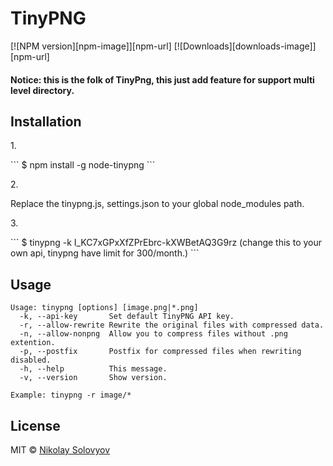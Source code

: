<h1>TinyPNG</h1>

[![NPM version][npm-image]][npm-url] [![Downloads][downloads-image]][npm-url]

<h4>Notice: this is the folk of TinyPng, this just add feature for support multi level directory.</h4> 

<h2>Installation</h2>

<p>1. </p>
``` 
$ npm install -g node-tinypng
```
<p>2. </p>
Replace the tinypng.js, settings.json to your global node_modules path.
<p>3. </p>
``` 
$ tinypng -k I_KC7xGPxXfZPrEbrc-kXWBetAQ3G9rz (change this to your own api, tinypng have limit for 300/month.)
```


## Usage

```
Usage: tinypng [options] [image.png|*.png]
  -k, --api-key       Set default TinyPNG API key.
  -r, --allow-rewrite Rewrite the original files with compressed data.
  -n, --allow-nonpng  Allow you to compress files without .png extention.
  -p, --postfix       Postfix for compressed files when rewriting disabled.
  -h, --help          This message.
  -v, --version       Show version.
```

```
Example: tinypng -r image/*

```


## License

MIT © [Nikolay Solovyov](http://ozio.io)
